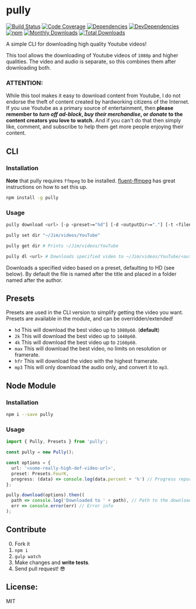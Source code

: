 # pully

[![Build Status](https://img.shields.io/travis/JimmyBoh/pully/master.svg?style=flat-square)](https://travis-ci.org/JimmyBoh/pully)
[![Code Coverage](https://img.shields.io/coveralls/JimmyBoh/pully/master.svg?style=flat-square)](https://coveralls.io/github/JimmyBoh/pully?branch=master)
[![Dependencies](https://img.shields.io/david/JimmyBoh/pully.svg?style=flat-square)](https://david-dm.org/JimmyBoh/pully)
[![DevDependencies](https://img.shields.io/david/dev/JimmyBoh/pully.svg?style=flat-square)](https://david-dm.org/JimmyBoh/pully?type=dev)
[![npm](https://img.shields.io/npm/v/pully.svg?style=flat-square)](https://www.npmjs.com/package/pully)
[![Monthly Downloads](https://img.shields.io/npm/dm/pully.svg?style=flat-square)](https://www.npmjs.com/package/pully)
[![Total Downloads](https://img.shields.io/npm/dt/pully.svg?style=flat-square)](https://www.npmjs.com/package/pully)

A simple CLI for downloading high quality Youtube videos!

This tool allows the downloading of Youtube videos of `1080p` and higher qualities. The video and audio is separate, so this combines them after downloading both.

### ATTENTION:

While this tool makes it easy to download content from Youtube, I do not endorse the theft of content created by hardworking citizens of the Internet. If you use Youtube as a primary source of entertainment, then **please remember to _turn off ad-block_, _buy their merchandise_, or _donate_ to the content creators you love to watch.** And if you can't do that then simply like, comment, and subscribe to help them get more people enjoying their content.

## CLI

### Installation

**Note** that pully requires `ffmpeg` to be installed. [fluent-ffmpeg](https://www.npmjs.com/package/fluent-ffmpeg) has great instructions on how to set this up.

```bash
npm install -g pully
```

### Usage

```bash
pully download <url> [-p <preset>="hd"] [-d <outputDir>="."] [-t <filenameTemplate>="${author}/${title}"] [--silent]

pully set dir "~/Jim/videos/YouTube"

pully get dir # Prints ~/Jim/videos/YouTube

pully dl <url> # Downloads specified video to ~/Jim/videos/YouTube/<author>/<title>.mp4
```

Downloads a specified video based on a preset, defaulting to HD (see below). By default the file is named after the title and placed in a folder named after the author.

## Presets

Presets are used in the CLI version to simplify getting the video you want. Presets are available in the module, and can be overridden/extended!

- `hd` This will download the best video up to `1080p60`. (**default**)
- `2k` This will download the best video up to `1440p60`.
- `4k` This will download the best video up to `2160p60`.
- `max` This will download the best video, no limits on resolution or framerate.
- `hfr` This will download the video with the highest framerate.
- `mp3` This will only download the audio only, and convert it to `mp3`.

## Node Module

### Installation

```bash
npm i --save pully
```

### Usage

```ts
import { Pully, Presets } from 'pully';

const pully = new Pully();

const options = {
  url: '<some-really-high-def-video-url>',
  preset: Presets.FourK,
  progress: (data) => console.log(data.percent + '%') // Progress reporter callback...
};

pully.download(options).then((
  path => console.log('Downloaded to ' + path), // Path to the downloaded file
  err => console.error(err) // Error info
);
```
 
## Contribute
 
 0. Fork it
 1. `npm i`
 2. `gulp watch`
 3. Make changes and **write tests**.
 4. Send pull request! :sunglasses:
 
## License:
 
MIT